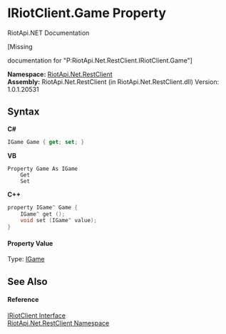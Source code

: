 # IRiotClient.Game Property 
RiotApi.NET Documentation 

\[Missing <summary> documentation for "P:RiotApi.Net.RestClient.IRiotClient.Game"\]

**Namespace:**&nbsp;<a href="380906d8-0718-db74-ba58-94a29fd87baa">RiotApi.Net.RestClient</a><br />**Assembly:**&nbsp;RiotApi.Net.RestClient (in RiotApi.Net.RestClient.dll) Version: 1.0.1.20531

## Syntax

**C#**<br />
``` C#
IGame Game { get; set; }
```

**VB**<br />
``` VB
Property Game As IGame
	Get
	Set
```

**C++**<br />
``` C++
property IGame^ Game {
	IGame^ get ();
	void set (IGame^ value);
}
```


#### Property Value
Type: <a href="1fd6eaa9-3909-abde-f0cc-fc09c9b0c032">IGame</a>

## See Also


#### Reference
<a href="7dd7d888-7be1-e774-04ab-b996e36da051">IRiotClient Interface</a><br /><a href="380906d8-0718-db74-ba58-94a29fd87baa">RiotApi.Net.RestClient Namespace</a><br />